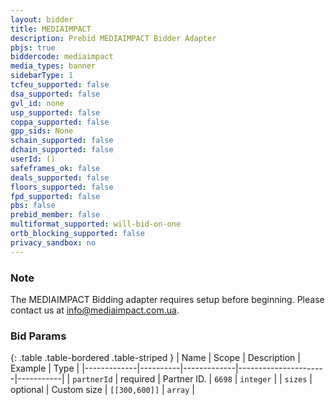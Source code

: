 ```yaml
---
layout: bidder
title: MEDIAIMPACT
description: Prebid MEDIAIMPACT Bidder Adapter
pbjs: true
biddercode: mediaimpact
media_types: banner
sidebarType: 1
tcfeu_supported: false
dsa_supported: false
gvl_id: none
usp_supported: false
coppa_supported: false
gpp_sids: None
schain_supported: false
dchain_supported: false
userId: ()
safeframes_ok: false
deals_supported: false
floors_supported: false
fpd_supported: false
pbs: false
prebid_member: false
multiformat_supported: will-bid-on-one
ortb_blocking_supported: false
privacy_sandbox: no
---
```


### Note

The MEDIAIMPACT Bidding adapter requires setup before beginning. Please contact us at [info@mediaimpact.com.ua](mailto:info@mediaimpact.com.ua).

### Bid Params

{: .table .table-bordered .table-striped }
| Name        | Scope    | Description | Example              | Type      |
|-------------|----------|-------------|----------------------|-----------|
| `partnerId` | required | Partner ID. | `6698`               | `integer` |
| `sizes`     | optional | Custom size | `[[300,600]]`        | `array`   |